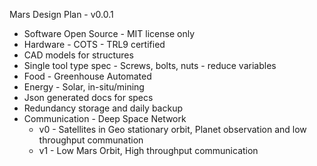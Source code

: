 Mars Design Plan - v0.0.1

- Software Open Source - MIT license only
- Hardware - COTS  - TRL9 certified
- CAD models for structures
- Single tool type spec - Screws, bolts, nuts - reduce variables
- Food - Greenhouse Automated
- Energy - Solar, in-situ/mining
- Json generated docs for specs
- Redundancy storage and daily backup
- Communication - Deep Space Network 
    - v0 - Satellites in Geo stationary orbit, Planet observation and low throughput communation
    - v1 - Low Mars Orbit, High throughput communication

 